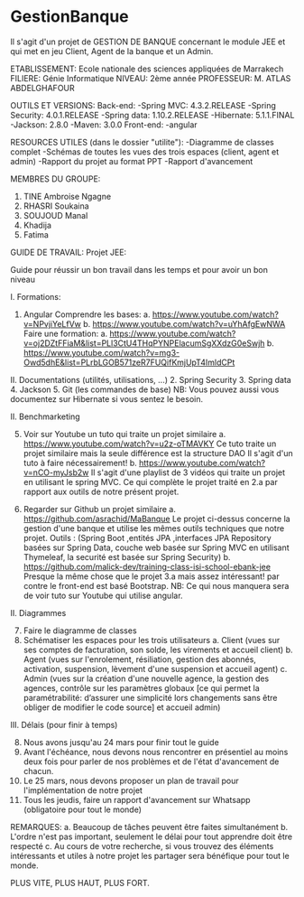 # GestionBanque
Il s'agit d'un projet de GESTION DE BANQUE concernant le module JEE et qui met en jeu Client, Agent de la banque et un Admin.

ETABLISSEMENT: Ecole nationale des sciences appliquées de Marrakech
FILIERE: Génie Informatique
NIVEAU: 2ème année
PROFESSEUR: M. ATLAS ABDELGHAFOUR

OUTILS ET VERSIONS:
Back-end:
-Spring MVC: 4.3.2.RELEASE
-Spring Security: 4.0.1.RELEASE
-Spring data: 1.10.2.RELEASE
-Hibernate: 5.1.1.FINAL
-Jackson: 2.8.0
-Maven: 3.0.0
Front-end:
-angular

RESOURCES UTILES (dans le dossier "utilite"):
-Diagramme de classes complet
-Schémas de toutes les vues des trois espaces (client, agent et admin)
-Rapport du projet au format PPT
-Rapport d'avancement

MEMBRES DU GROUPE:
1. TINE Ambroise Ngagne
2. RHASRI Soukaina
3. SOUJOUD Manal
4. Khadija
5. Fatima

GUIDE DE TRAVAIL:
Projet JEE:

Guide pour réussir un bon travail dans les temps et pour avoir un bon niveau 

I. Formations:

1. Angular
Comprendre les bases:
a. https://www.youtube.com/watch?v=NPvjiYeLfVw
b. https://www.youtube.com/watch?v=uYhAfgEwNWA
Faire une formation:
a. https://www.youtube.com/watch?v=oj2DZtFFiaM&list=PLl3CtU4THqPYNPElacumSgXXdzG0eSwjh
b. https://www.youtube.com/watch?v=mg3-Owd5dhE&list=PLrbLGOB571zeR7FUQifKmjUpT4ImldCPt

II. Documentations (utilités, utilisations, ...)
2. Spring Security
3. Spring data
4. Jackson
5. Git (les commandes de base)
NB: Vous pouvez aussi vous documentez sur Hibernate si vous sentez le besoin.

II. Benchmarketing

5. Voir sur Youtube un tuto qui traite un projet similaire
a. https://www.youtube.com/watch?v=u2z-oTMAVKY
Ce tuto traite un projet similaire mais la seule différence est la structure DAO
Il s'agit d'un tuto à faire nécessairement!
b. https://www.youtube.com/watch?v=nCO-myJsb2w
Il s'agit d'une playlist de 3 vidéos qui traite un projet en utilisant le spring MVC.
Ce qui complète le projet traité en 2.a par rapport aux outils de notre présent projet.

6. Regarder sur Github un projet similaire
a. https://github.com/asrachid/MaBanque
Le projet ci-dessus concerne la gestion d'une banque et utilise les mêmes outils
techniques que notre projet. 
Outils : (Spring Boot ,entités JPA ,interfaces JPA Repository basées sur Spring Data,
couche web basée sur Spring MVC en utilisant Thymeleaf, la securité est basée sur Spring Security)
b. https://github.com/malick-dev/training-class-isi-school-ebank-jee
Presque la même chose que le projet 3.a mais assez intéressant! par contre le front-end est basé Bootstrap.
NB: Ce qui nous manquera sera de voir tuto sur Youtube qui utilise angular.

II. Diagrammes

7. Faire le diagramme de classes
8. Schématiser les espaces pour les trois utilisateurs
a. Client (vues sur ses comptes de facturation, son solde, les virements et accueil client)
b. Agent (vues sur l'enrolement, résiliation, gestion des abonnés, activation, suspension, lèvement 
d'une suspension et accueil agent)
c. Admin (vues sur la création d'une nouvelle agence, la gestion des agences, contrôle sur les paramètres 
globaux [ce qui permet la paramétrabilité: d’assurer une simplicité lors changements sans être obliger de
modifier le code source] et accueil admin)

III. Délais (pour finir à temps)

8. Nous avons jusqu'au 24 mars pour finir tout le guide
9. Avant l'échéance, nous devons nous rencontrer en présentiel au moins deux fois pour parler de nos 
problèmes et de l'état d'avancement de chacun.
10. Le 25 mars, nous devons proposer un plan de travail pour l'implémentation de notre projet
11. Tous les jeudis, faire un rapport d'avancement sur Whatsapp (obligatoire pour tout le monde)

REMARQUES:
a. Beaucoup de tâches peuvent être faites simultanément 
b. L'ordre n'est pas important, seulement le délai pour tout apprendre doit être respecté
c. Au cours de votre recherche, si vous trouvez des éléments intéressants et utiles à notre
projet les partager sera bénéfique pour tout le monde.


PLUS VITE, PLUS HAUT, PLUS FORT.
